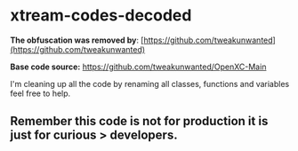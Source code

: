 # xtream-codes-decoded

**The obfuscation was removed by**: [https://github.com/tweakunwanted](https://github.com/tweakunwanted)

**Base code source:** https://github.com/tweakunwanted/OpenXC-Main

I'm cleaning up all the code by renaming all classes, functions and variables feel free to help.

## Remember this code is not for production it is just for curious > developers.
